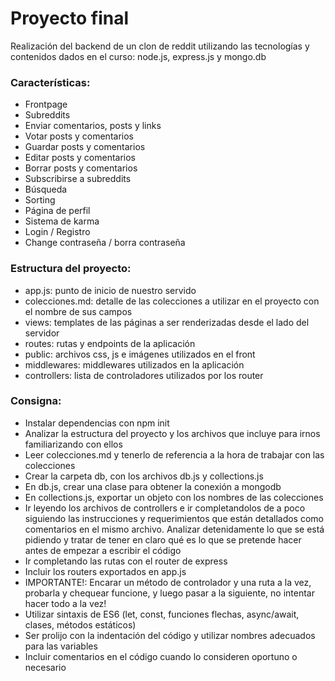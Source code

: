 # Proyecto final
Realización del backend de un clon de reddit utilizando las tecnologías y contenidos dados en el curso: node.js, express.js y mongo.db

### Características:

* Frontpage
* Subreddits
* Enviar comentarios, posts y links
* Votar posts y comentarios
* Guardar posts y comentarios 
* Editar posts y comentarios
* Borrar posts y comentarios
* Subscribirse a subreddits
* Búsqueda
* Sorting
* Página de perfil
* Sistema de karma
* Login / Registro
* Change contraseña / borra contraseña

### Estructura del proyecto:

* app.js: punto de inicio de nuestro servido
* colecciones.md: detalle de las colecciones a utilizar en el proyecto con el nombre de sus campos
* views: templates de las páginas a ser renderizadas desde el lado del servidor
* routes: rutas y endpoints de la aplicación
* public: archivos css, js e imágenes utilizados en el front
* middlewares: middlewares utilizados en la aplicación
* controllers: lista de controladores utilizados por los router

### Consigna:

* Instalar dependencias con npm init
* Analizar la estructura del proyecto y los archivos que incluye para irnos familiarizando con ellos
* Leer colecciones.md y tenerlo de referencia a la hora de trabajar con las colecciones
* Crear la carpeta db, con los archivos db.js y collections.js
* En db.js, crear una clase para obtener la conexión a mongodb
* En collections.js, exportar un objeto con los nombres de las colecciones
* Ir leyendo los archivos de controllers e ir completandolos de a poco siguiendo las instrucciones y requerimientos que están detallados como comentarios en el mismo archivo. Analizar detenidamente lo que se está pidiendo y tratar de tener en claro qué es lo que se pretende hacer antes de empezar a escribir el código 
* Ir completando las rutas con el router de express
* Incluir los routers exportados en app.js
* IMPORTANTE!: Encarar un método de controlador y una ruta a la vez, probarla y chequear funcione, y luego pasar a la siguiente, no intentar hacer todo a la vez!
* Utilizar sintaxis de ES6 (let, const, funciones flechas, async/await, clases, métodos estáticos)
* Ser prolijo con la indentación del código y utilizar nombres adecuados para las variables
* Incluir comentarios en el código cuando lo consideren oportuno o necesario



